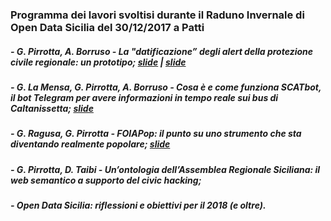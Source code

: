 ### Programma dei lavori svoltisi durante il Raduno Invernale di Open Data Sicilia del 30/12/2017 a Patti

##### - G. Pirrotta, A. Borruso - La "datificazione” degli alert della protezione civile regionale: un prototipo; <a href="./presentazioni/La_datificazione_degli_alert_della_protezione_civile_regionale.pdf" target="_blank"><b>slide</b></a> | <a href="./presentazioni/allerta-previsione-protezione-civile.pdf" target="_blank"><b>slide</b></a>

##### - G. La Mensa, G. Pirrotta, A. Borruso - Cosa è e come funziona SCATbot, il bot Telegram per avere informazioni in tempo reale sui bus di Caltanissetta; <a href="./presentazioni/scat.pdf" target="_blank"><b>slide</b></a>

##### - G. Ragusa, G. Pirrotta - FOIAPop: il punto su uno strumento che sta diventando realmente popolare; <a href="./presentazioni/Foiapop_odswinter17.pdf" target="_blank"><b>slide</b></a>

##### - G. Pirrotta, D. Taibi - Un’ontologia dell’Assemblea Regionale Siciliana: il web semantico a supporto del civic hacking;

##### - Open Data Sicilia: riflessioni e obiettivi per il 2018 (e oltre).
